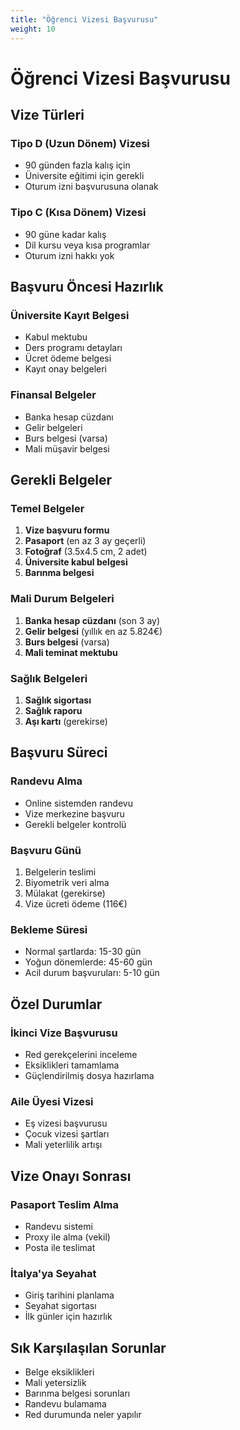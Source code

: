 ```yaml
---
title: "Öğrenci Vizesi Başvurusu"
weight: 10
---
```


# Öğrenci Vizesi Başvurusu

## Vize Türleri

### Tipo D (Uzun Dönem) Vizesi
- 90 günden fazla kalış için
- Üniversite eğitimi için gerekli
- Oturum izni başvurusuna olanak

### Tipo C (Kısa Dönem) Vizesi
- 90 güne kadar kalış
- Dil kursu veya kısa programlar
- Oturum izni hakkı yok

## Başvuru Öncesi Hazırlık

### Üniversite Kayıt Belgesi
- Kabul mektubu
- Ders programı detayları
- Ücret ödeme belgesi
- Kayıt onay belgeleri

### Finansal Belgeler
- Banka hesap cüzdanı
- Gelir belgeleri
- Burs belgesi (varsa)
- Mali müşavir belgesi

## Gerekli Belgeler

### Temel Belgeler
1. **Vize başvuru formu**
2. **Pasaport** (en az 3 ay geçerli)
3. **Fotoğraf** (3.5x4.5 cm, 2 adet)
4. **Üniversite kabul belgesi**
5. **Barınma belgesi**

### Mali Durum Belgeleri
1. **Banka hesap cüzdanı** (son 3 ay)
2. **Gelir belgesi** (yıllık en az 5.824€)
3. **Burs belgesi** (varsa)
4. **Mali teminat mektubu**

### Sağlık Belgeleri
1. **Sağlık sigortası**
2. **Sağlık raporu**
3. **Aşı kartı** (gerekirse)

## Başvuru Süreci

### Randevu Alma
- Online sistemden randevu
- Vize merkezine başvuru
- Gerekli belgeler kontrolü

### Başvuru Günü
1. Belgelerin teslimi
2. Biyometrik veri alma
3. Mülakat (gerekirse)
4. Vize ücreti ödeme (116€)

### Bekleme Süresi
- Normal şartlarda: 15-30 gün
- Yoğun dönemlerde: 45-60 gün
- Acil durum başvuruları: 5-10 gün

## Özel Durumlar

### İkinci Vize Başvurusu
- Red gerekçelerini inceleme
- Eksiklikleri tamamlama
- Güçlendirilmiş dosya hazırlama

### Aile Üyesi Vizesi
- Eş vizesi başvurusu
- Çocuk vizesi şartları
- Mali yeterlilik artışı

## Vize Onayı Sonrası

### Pasaport Teslim Alma
- Randevu sistemi
- Proxy ile alma (vekil)
- Posta ile teslimat

### İtalya'ya Seyahat
- Giriş tarihini planlama
- Seyahat sigortası
- İlk günler için hazırlık

## Sık Karşılaşılan Sorunlar
- Belge eksiklikleri
- Mali yetersizlik
- Barınma belgesi sorunları
- Randevu bulamama
- Red durumunda neler yapılır
